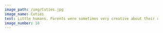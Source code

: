 ```yaml
---
image_path: /img/Cuties.jpg
image_name: Cuties
text: Little humans. Parents were sometimes very creative about their outfit. 
image_number: 18
---
```

